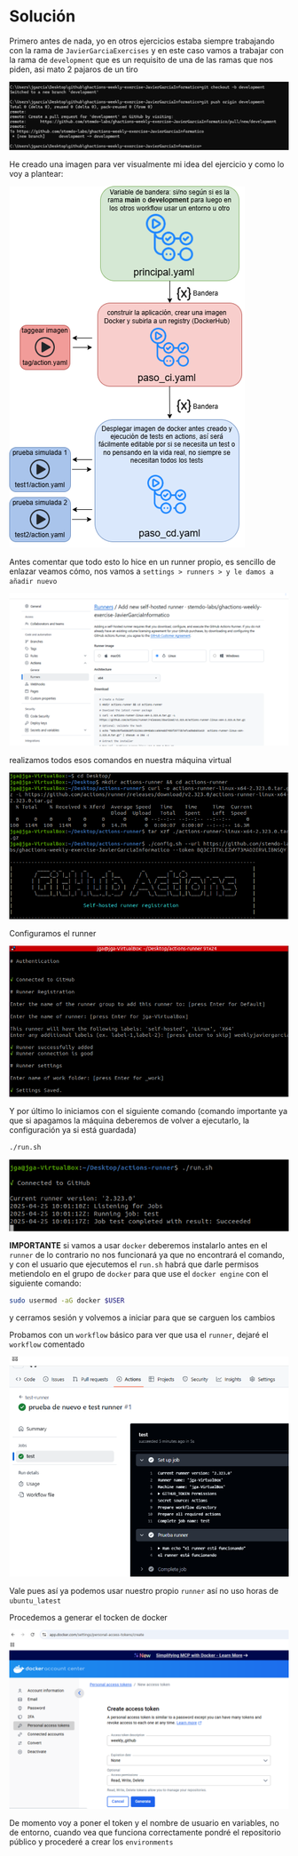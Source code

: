 # Solución

Primero antes de nada, yo en otros ejercicios estaba siempre trabajando con la rama de `JavierGarciaExercises` y en este caso vamos a trabajar con la rama de `development` que es un requisito de una de las ramas que nos piden, asi mato 2 pajaros de un tiro

![](/solucion/imagenes/weekly_1.png)

He creado una imagen para ver visualmente mi idea del ejercicio y como lo voy a plantear:

![](/solucion/imagenes/weekly_2.png)

Antes comentar que todo esto lo hice en un runner propio, es sencillo de enlazar veamos cómo, nos vamos a `settings > runners > y le damos a añadir nuevo`

![](/solucion/imagenes/weekly_3.png)

realizamos todos esos comandos en nuestra máquina virtual

![](/solucion/imagenes/weekly_4.png)

Configuramos el runner

![](/solucion/imagenes/weekly_5.png)

Y por último lo iniciamos con el siguiente comando (comando importante ya que si apagamos la máquina deberemos de volver a ejecutarlo, la configuración ya si está guardada)

```bash
./run.sh
```

![](/solucion/imagenes/weekly_6.png)

**IMPORTANTE** si vamos a usar `docker` deberemos instalarlo antes en el `runner` de lo contrario no nos funcionará ya que no encontrará el comando, y con el usuario que ejecutemos el `run.sh` habrá que darle permisos metiendolo en el grupo de `docker` para que use el `docker engine` con el siguiente comando:

```bash
sudo usermod -aG docker $USER
```

y cerramos sesión y volvemos a iniciar para que se carguen los cambios

Probamos con un `workflow` básico para ver que usa el `runner`, dejaré el `workflow` comentado 

![](/solucion/imagenes/weekly_7.png)

Vale pues así ya podemos usar nuestro propio `runner` así no uso horas de `ubuntu_latest`

Procedemos a generar el tocken de docker

![](/solucion/imagenes/weekly_8.png)

De momento voy a poner el token y el nombre de usuario en variables, no de entorno, cuando vea que funciona correctamente pondré el repositorio público y procederé a crear los `environments` 
















